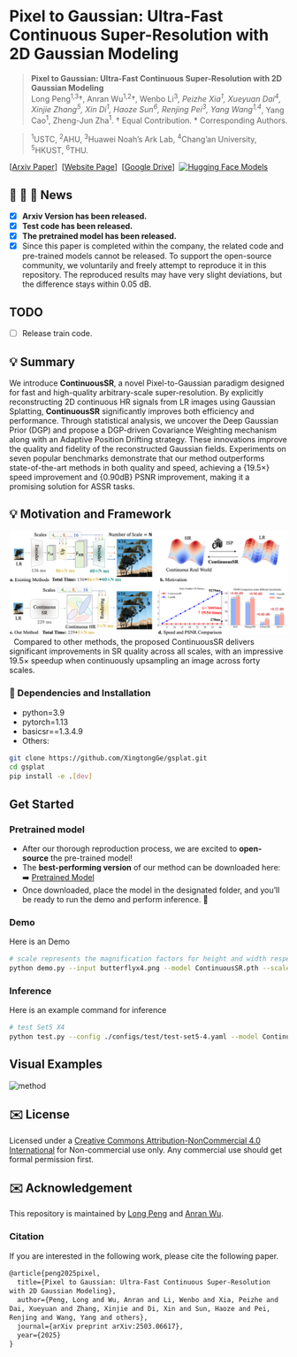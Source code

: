# Pixel to Gaussian: Ultra-Fast Continuous Super-Resolution with 2D Gaussian Modeling
> **Pixel to Gaussian: Ultra-Fast Continuous Super-Resolution with 2D Gaussian Modeling**<br>
Long Peng<sup>1,3</sup>†, Anran Wu<sup>1,2</sup>†, Wenbo Li<sup>3</sup>*, Peizhe Xia<sup>1</sup>, Xueyuan Dai<sup>4</sup>, Xinjie Zhang<sup>5</sup>, Xin Di<sup>1</sup>, Haoze Sun<sup>6</sup>, Renjing Pei<sup>3</sup>, Yang Wang<sup>1,4*</sup>, Yang Cao<sup>1</sup>, Zheng-Jun Zha<sup>1</sup>. † Equal Contribution. * Corresponding Authors.

> <sup>1</sup>USTC, <sup>2</sup>AHU, <sup>3</sup>Huawei Noah’s Ark Lab, <sup>4</sup>Chang’an University, <sup>5</sup>HKUST, <sup>6</sup>THU. 

[[Arxiv Paper](https://arxiv.org/pdf/2503.06617)]&nbsp;
[[Website Page](https://peylnog.github.io/ContinuousSR_web/)]&nbsp;
[[Google Drive](https://drive.google.com/file/d/1UKXch2ryl6zZWs9QCgtfWpgVwtYLsxtS/view?usp=drive_link)]&nbsp;
[![Hugging Face Models](https://img.shields.io/badge/%F0%9F%A4%97%20Hugging%20Face-Models-blue)](https://huggingface.co/pey12/ContinuousSR/tree/main)


## :rocket:  :rocket:  :rocket: **News**
- [x]  **Arxiv Version has been released.**
- [x]  **Test code has been released.**
- [x]  **The pretrained model has been released.**
- [x]  Since this paper is completed within the company, the related code and pre-trained models cannot be released. To support the open-source community, we voluntarily and freely attempt to reproduce it in this repository. The reproduced results may have very slight deviations, but the difference stays within 0.05 dB.

## TODO
- [ ] Release train code.

##  💡 Summary
We introduce **ContinuousSR**, a novel Pixel-to-Gaussian paradigm designed for fast and high-quality arbitrary-scale super-resolution. By explicitly reconstructing 2D continuous HR signals from LR images using Gaussian Splatting, **ContinuousSR** significantly improves both efficiency and performance. Through statistical analysis, we uncover the Deep Gaussian Prior (DGP) and propose a DGP-driven Covariance Weighting mechanism along with an Adaptive Position Drifting strategy. These innovations improve the quality and fidelity of the reconstructed Gaussian fields. Experiments on seven popular benchmarks demonstrate that our method outperforms state-of-the-art methods in both quality and speed, achieving a {19.5×} speed improvement and {0.90dB} PSNR improvement, making it a promising solution for ASSR tasks.

## 💡 Motivation and Framework
![method](assets/motivation.png)&nbsp;
Compared to other methods, the proposed ContinuousSR delivers significant improvements in SR quality across all scales, with an impressive 19.5× speedup when continuously upsampling an image across forty scales.


### 📃 Dependencies and Installation
- python=3.9
- pytorch=1.13
- basicsr==1.3.4.9
- Others:
```bash
git clone https://github.com/XingtongGe/gsplat.git
cd gsplat
pip install -e .[dev]
```

## Get Started
### Pretrained model
- After our thorough reproduction process, we are excited to **open-source** the pre-trained model!  
- The **best-performing version** of our method can be downloaded here:  ➡️ [Pretrained Model](https://drive.google.com/file/d/1UKXch2ryl6zZWs9QCgtfWpgVwtYLsxtS/view?usp=drive_link)  
- Once downloaded, place the model in the designated folder, and you’ll be ready to run the demo and perform inference. 🚀  

### Demo
Here is an Demo
```bash
# scale represents the magnification factors for height and width respectively
python demo.py --input butterflyx4.png --model ContinuousSR.pth --scale 4,4 --output output.png
```
### Inference
Here is an example command for inference
```bash
# test Set5 X4
python test.py --config ./configs/test/test-set5-4.yaml --model ContinuousSR.pth
```

## Visual Examples
![method](assets/vis1.png)&nbsp;

## ✉️ License
Licensed under a [Creative Commons Attribution-NonCommercial 4.0 International](https://creativecommons.org/licenses/by-nc/4.0/) for Non-commercial use only.
Any commercial use should get formal permission first.

## ✉️ Acknowledgement
This repository is maintained by [Long Peng](https://peylnog.github.io/) and [Anran Wu](https://github.com/wuanran678).

### Citation

If you are interested in the following work, please cite the following paper.

```
@article{peng2025pixel,
  title={Pixel to Gaussian: Ultra-Fast Continuous Super-Resolution with 2D Gaussian Modeling},
  author={Peng, Long and Wu, Anran and Li, Wenbo and Xia, Peizhe and Dai, Xueyuan and Zhang, Xinjie and Di, Xin and Sun, Haoze and Pei, Renjing and Wang, Yang and others},
  journal={arXiv preprint arXiv:2503.06617},
  year={2025}
}
```
